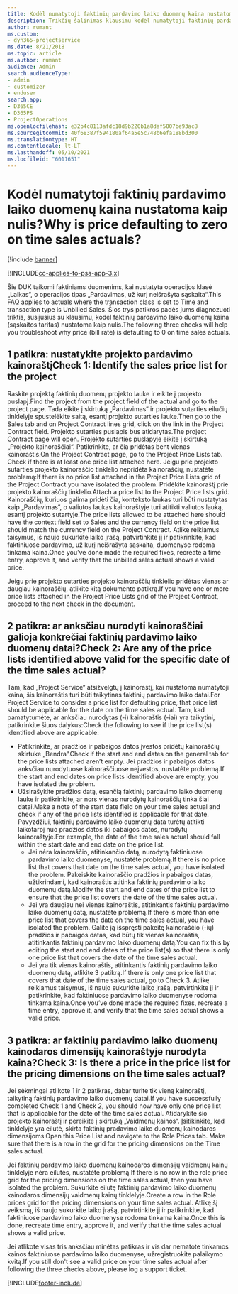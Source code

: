 ```yaml
---
title: Kodėl numatytoji faktinių pardavimo laiko duomenų kaina nustatoma kaip nulis?
description: Trikčių šalinimas klausimu kodėl numatytoji faktinių pardavimo laiko duomenų kaina nustatoma kaip 0.
author: rumant
ms.custom:
- dyn365-projectservice
ms.date: 8/21/2018
ms.topic: article
ms.author: rumant
audience: Admin
search.audienceType:
- admin
- customizer
- enduser
search.app:
- D365CE
- D365PS
- ProjectOperations
ms.openlocfilehash: e32b4c8113afdc18d9b220b1a8daf5007be93ac8
ms.sourcegitcommit: 40f68387f594180af64a5e5c748b6efa188bd300
ms.translationtype: HT
ms.contentlocale: lt-LT
ms.lasthandoff: 05/10/2021
ms.locfileid: "6011651"
---
```

# <a name="why-is-price-defaulting-to-zero-on-time-sales-actuals"></a><span data-ttu-id="3c1d4-103">Kodėl numatytoji faktinių pardavimo laiko duomenų kaina nustatoma kaip nulis?</span><span class="sxs-lookup"><span data-stu-id="3c1d4-103">Why is price defaulting to zero on time sales actuals?</span></span>

[!include [banner](../includes/psa-now-project-operations.md)]

[!INCLUDE[cc-applies-to-psa-app-3.x](../includes/cc-applies-to-psa-app-3x.md)]

<span data-ttu-id="3c1d4-104">Šie DUK taikomi faktiniams duomenims, kai nustatyta operacijos klasė „Laikas“, o operacijos tipas „Pardavimas, už kurį neišrašyta sąskaita“.</span><span class="sxs-lookup"><span data-stu-id="3c1d4-104">This FAQ applies to actuals where the transaction class is set to Time and transaction type is Unbilled Sales.</span></span> <span data-ttu-id="3c1d4-105">Šios trys patikros padės jums diagnozuoti triktis, susijusius su klausimu, kodėl faktinių pardavimo laiko duomenų kaina (sąskaitos tarifas) nustatoma kaip nulis.</span><span class="sxs-lookup"><span data-stu-id="3c1d4-105">The following three checks will help you troubleshoot why price (bill rate) is defaulting to 0 on time sales actuals.</span></span>

## <a name="check-1-identify-the-sales-price-list-for-the-project"></a><span data-ttu-id="3c1d4-106">1 patikra: nustatykite projekto pardavimo kainoraštį</span><span class="sxs-lookup"><span data-stu-id="3c1d4-106">Check 1: Identify the sales price list for the project</span></span>

<span data-ttu-id="3c1d4-107">Raskite projektą faktinių duomenų projekto lauke ir eikite į projekto puslapį.</span><span class="sxs-lookup"><span data-stu-id="3c1d4-107">Find the project from the project field of the actual and go to the project page.</span></span> <span data-ttu-id="3c1d4-108">Tada eikite į skirtuką „Pardavimas“ ir projekto sutarties eilučių tinklelyje spustelėkite saitą, esantį projekto sutarties lauke.</span><span class="sxs-lookup"><span data-stu-id="3c1d4-108">Then go to the Sales tab and on Project Contract lines grid, click on the link in the Project Contract field.</span></span> <span data-ttu-id="3c1d4-109">Projekto sutarties puslapis bus atidarytas.</span><span class="sxs-lookup"><span data-stu-id="3c1d4-109">The project Contract page will open.</span></span> <span data-ttu-id="3c1d4-110">Projekto sutarties puslapyje eikite į skirtuką „Projekto kainoraščiai“. Patikrinkite, ar čia pridėtas bent vienas kainoraštis.</span><span class="sxs-lookup"><span data-stu-id="3c1d4-110">On the Project Contract page, go to the Project Price Lists tab. Check if there is at least one price list attached here.</span></span> <span data-ttu-id="3c1d4-111">Jeigu prie projekto sutarties projekto kainoraščio tinklelio nepridėta kainoraščių, nustatėte problemą:</span><span class="sxs-lookup"><span data-stu-id="3c1d4-111">If there is no price list attached in the Project Price Lists grid of the Project Contract you have isolated the problem.</span></span> <span data-ttu-id="3c1d4-112">Pridėkite kainoraštį prie projekto kainoraščių tinklelio.</span><span class="sxs-lookup"><span data-stu-id="3c1d4-112">Attach a price list to the Project Price lists grid.</span></span> <span data-ttu-id="3c1d4-113">Kainoraščių, kuriuos galima pridėti čia, konteksto laukas turi būti nustatytas kaip „Pardavimas“, o valiutos laukas kainoraštyje turi atitikti valiutos lauką, esantį projekto sutartyje.</span><span class="sxs-lookup"><span data-stu-id="3c1d4-113">The price lists allowed to be attached here should have the context field set to Sales and the currency field on the price list should match the currency field on the Project Contract.</span></span> <span data-ttu-id="3c1d4-114">Atlikę reikiamus taisymus, iš naujo sukurkite laiko įrašą, patvirtinkite jį ir patikrinkite, kad faktiniuose pardavimo, už kurį neišrašyta sąskaita, duomenyse rodoma tinkama kaina.</span><span class="sxs-lookup"><span data-stu-id="3c1d4-114">Once you’ve done made the required fixes, recreate a time entry, approve it, and verify that the unbilled sales actual shows a valid price.</span></span> 

<span data-ttu-id="3c1d4-115">Jeigu prie projekto sutarties projekto kainoraščių tinklelio pridėtas vienas ar daugiau kainoraščių, atlikite kitą dokumento patikrą.</span><span class="sxs-lookup"><span data-stu-id="3c1d4-115">If you have one or more price lists attached in the Project Price Lists grid of the Project Contract, proceed to the next check in the document.</span></span>

## <a name="check-2-are-any-of-the-price-lists-identified-above-valid-for-the-specific-date-of-the-time-sales-actual"></a><span data-ttu-id="3c1d4-116">2 patikra: ar anksčiau nurodyti kainoraščiai galioja konkrečiai faktinių pardavimo laiko duomenų datai?</span><span class="sxs-lookup"><span data-stu-id="3c1d4-116">Check 2: Are any of the price lists identified above valid for the specific date of the time sales actual?</span></span>

<span data-ttu-id="3c1d4-117">Tam, kad „Project Service“ atsižvelgtų į kainoraštį, kai nustatoma numatytoji kaina, šis kainoraštis turi būti taikytinas faktinių pardavimo laiko datai.</span><span class="sxs-lookup"><span data-stu-id="3c1d4-117">For Project Service to consider a price list for defaulting price, that price list should be applicable for the date on the time sales actual.</span></span> <span data-ttu-id="3c1d4-118">Tam, kad pamatytumėte, ar anksčiau nurodytas (-i) kainoraštis (-iai) yra taikytini, patikrinkite šiuos dalykus:</span><span class="sxs-lookup"><span data-stu-id="3c1d4-118">Check the following to see if the price list(s) identified above are applicable:</span></span>
- <span data-ttu-id="3c1d4-119">Patikrinkite, ar pradžios ir pabaigos datos įvestos pridėtų kainoraščių skirtuke „Bendra“.</span><span class="sxs-lookup"><span data-stu-id="3c1d4-119">Check if the start and end dates on the general tab for the price lists attached aren’t empty.</span></span> <span data-ttu-id="3c1d4-120">Jei pradžios ir pabaigos datos anksčiau nurodytuose kainoraščiuose neįvestos, nustatėte problemą.</span><span class="sxs-lookup"><span data-stu-id="3c1d4-120">If the start and end dates on price lists identified above are empty, you have isolated the problem.</span></span> 
- <span data-ttu-id="3c1d4-121">Užsirašykite pradžios datą, esančią faktinių pardavimo laiko duomenų lauke ir patikrinkite, ar nors vienas nurodytų kainoraščių tinka šiai datai.</span><span class="sxs-lookup"><span data-stu-id="3c1d4-121">Make a note of the start date field on your time sales actual and check if any of the price lists identified is applicable for that date.</span></span> <span data-ttu-id="3c1d4-122">Pavyzdžiui, faktinių pardavimo laiko duomenų data turėtų atitikti laikotarpį nuo pradžios datos iki pabaigos datos, nurodytų kainoraštyje.</span><span class="sxs-lookup"><span data-stu-id="3c1d4-122">For example, the date of the time sales actual should fall within the start date and end date on the price list.</span></span> 
    - <span data-ttu-id="3c1d4-123">Jei nėra kainoraščio, atitinkančio datą, nurodytą faktiniuose pardavimo laiko duomenyse, nustatėte problemą.</span><span class="sxs-lookup"><span data-stu-id="3c1d4-123">If there is no price list that covers that date on the time sales actual, you have isolated the problem.</span></span> <span data-ttu-id="3c1d4-124">Pakeiskite kainoraščio pradžios ir pabaigos datas, užtikrindami, kad kainoraštis atitinka faktinių pardavimo laiko duomenų datą.</span><span class="sxs-lookup"><span data-stu-id="3c1d4-124">Modify the start and end dates of the price list to ensure that the price list covers the date of the time sales actual.</span></span> 
    - <span data-ttu-id="3c1d4-125">Jei yra daugiau nei vienas kainoraštis, atitinkantis faktinių pardavimo laiko duomenų datą, nustatėte problemą.</span><span class="sxs-lookup"><span data-stu-id="3c1d4-125">If there is more than one price list that covers the date on the time sales actual, you have isolated the problem.</span></span> <span data-ttu-id="3c1d4-126">Galite ją išspręsti pakeitę kainoraščio (-ių) pradžios ir pabaigos datas, kad būtų tik vienas kainoraštis, atitinkantis faktinių pardavimo laiko duomenų datą.</span><span class="sxs-lookup"><span data-stu-id="3c1d4-126">You can fix this by editing the start and end dates of the price list(s) so that there is only one price list that covers the date of the time sales actual.</span></span> 
    - <span data-ttu-id="3c1d4-127">Jei yra tik vienas kainoraštis, atitinkantis faktinių pardavimo laiko duomenų datą, atlikite 3 patikrą.</span><span class="sxs-lookup"><span data-stu-id="3c1d4-127">If there is only one price list that covers that date of the time sales actual, go to Check 3.</span></span>
<span data-ttu-id="3c1d4-128">Atlikę reikiamus taisymus, iš naujo sukurkite laiko įrašą, patvirtinkite jį ir patikrinkite, kad faktiniuose pardavimo laiko duomenyse rodoma tinkama kaina.</span><span class="sxs-lookup"><span data-stu-id="3c1d4-128">Once you’ve done made the required fixes, recreate a time entry, approve it, and verify that the time sales actual shows a valid price.</span></span>

## <a name="check-3-is-there-a-price-in-the-price-list-for-the-pricing-dimensions-on-the-time-sales-actual"></a><span data-ttu-id="3c1d4-129">3 patikra: ar faktinių pardavimo laiko duomenų kainodaros dimensijų kainoraštyje nurodyta kaina?</span><span class="sxs-lookup"><span data-stu-id="3c1d4-129">Check 3: Is there a price in the price list for the pricing dimensions on the time sales actual?</span></span>

<span data-ttu-id="3c1d4-130">Jei sėkmingai atlikote 1 ir 2 patikras, dabar turite tik vieną kainoraštį, taikytiną faktinių pardavimo laiko duomenų datai.</span><span class="sxs-lookup"><span data-stu-id="3c1d4-130">If you have successfully completed Check 1 and Check 2, you should now have only one price list that is applicable for the date of the time sales actual.</span></span> <span data-ttu-id="3c1d4-131">Atidarykite šio projekto kainoraštį ir pereikite į skirtuką „Vaidmenų kainos“. Įsitikinkite, kad tinklelyje yra eilutė, skirta faktinių pradavimo laiko duomenų kainodaros dimensijoms.</span><span class="sxs-lookup"><span data-stu-id="3c1d4-131">Open this Price List and navigate to the Role Prices tab. Make sure that there is a row in the grid for the pricing dimensions on the Time sales actual.</span></span>

<span data-ttu-id="3c1d4-132">Jei faktinių pardavimo laiko duomenų kainodaros dimensijų vaidmenų kainų tinklelyje nėra eilutės, nustatėte problemą.</span><span class="sxs-lookup"><span data-stu-id="3c1d4-132">If there is no row in the role price grid for the pricing dimensions on the time sales actual, then you have isolated the problem.</span></span> <span data-ttu-id="3c1d4-133">Sukurkite eilutę faktinių pardavimo laiko duomenų kainodaros dimensijų vaidmenų kainų tinklelyje.</span><span class="sxs-lookup"><span data-stu-id="3c1d4-133">Create a row in the Role prices grid for the pricing dimensions on your time sales actual.</span></span> <span data-ttu-id="3c1d4-134">Atlikę šį veiksmą, iš naujo sukurkite laiko įrašą, patvirtinkite jį ir patikrinkite, kad faktiniuose pardavimo laiko duomenyse rodoma tinkama kaina.</span><span class="sxs-lookup"><span data-stu-id="3c1d4-134">Once this is done, recreate time entry, approve it, and verify that the time sales actual shows a valid price.</span></span>

<span data-ttu-id="3c1d4-135">Jei atlikote visas tris anksčiau minėtas patikras ir vis dar nematote tinkamos kainos faktiniuose pardavimo laiko duomenyse, užregistruokite palaikymo kvitą.</span><span class="sxs-lookup"><span data-stu-id="3c1d4-135">If you still don't see a valid price on your time sales actual after following the three checks above, please log a support ticket.</span></span> 



[!INCLUDE[footer-include](../includes/footer-banner.md)]